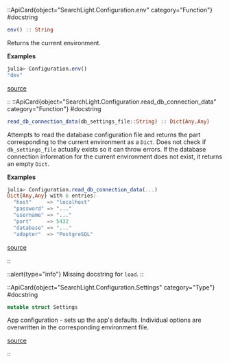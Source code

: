 

::ApiCard{object="SearchLight.Configuration.env" category="Function"}
#docstring


```julia
env() :: String
```

Returns the current environment.

**Examples**

```julia
julia> Configuration.env()
"dev"
```


<a target='_blank' href='https://github.com/GenieFramework/SearchLight.jl/blob/253c0708b400b53469e33ac984a0b386afe486e0/src/Configuration.jl#L18-L28' class='documenter-source'>source</a><br>

::
::ApiCard{object="SearchLight.Configuration.read_db_connection_data" category="Function"}
#docstring


```julia
read_db_connection_data(db_settings_file::String) :: Dict{Any,Any}
```

Attempts to read the database configuration file and returns the part corresponding to the current environment as a `Dict`. Does not check if `db_settings_file` actually exists so it can throw errors. If the database connection information for the current environment does not exist, it returns an empty `Dict`.

**Examples**

```julia
julia> Configuration.read_db_connection_data(...)
Dict{Any,Any} with 6 entries:
  "host"     => "localhost"
  "password" => "..."
  "username" => "..."
  "port"     => 5432
  "database" => "..."
  "adapter"  => "PostgreSQL"
```


<a target='_blank' href='https://github.com/GenieFramework/SearchLight.jl/blob/253c0708b400b53469e33ac984a0b386afe486e0/src/Configuration.jl#L32-L50' class='documenter-source'>source</a><br>

::

::alert{type="info"}Missing docstring for `load`. ::


::ApiCard{object="SearchLight.Configuration.Settings" category="Type"}
#docstring


```julia
mutable struct Settings
```

App configuration - sets up the app's defaults. Individual options are overwritten in the corresponding environment file.


<a target='_blank' href='https://github.com/GenieFramework/SearchLight.jl/blob/253c0708b400b53469e33ac984a0b386afe486e0/src/Configuration.jl#L98-L102' class='documenter-source'>source</a><br>

::
